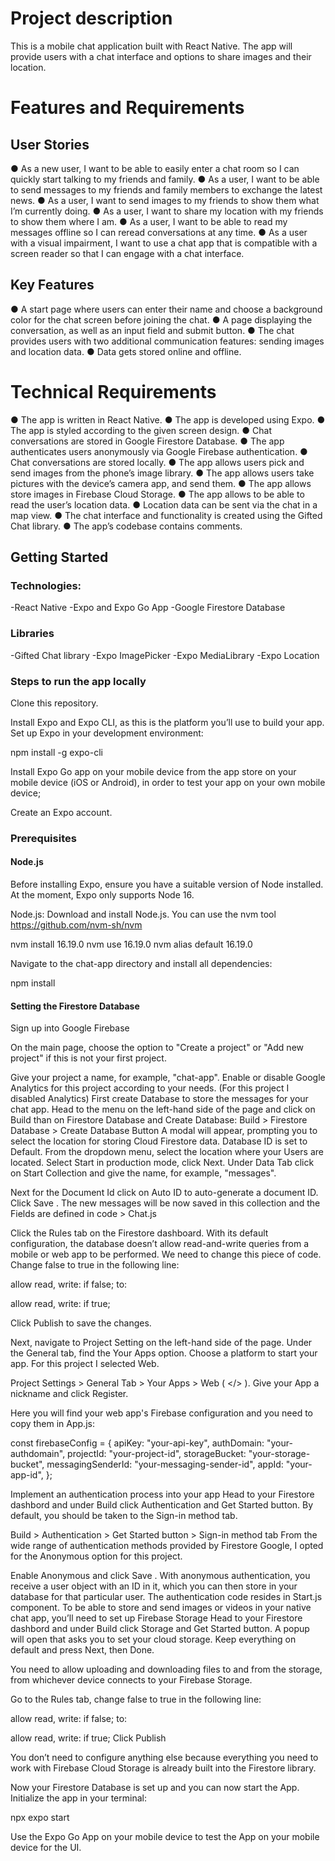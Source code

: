 # Project description
This is a mobile chat application built with React Native. The app will provide users with a chat interface and options to share images and their location.

# Features and Requirements
## User Stories
● As a new user, I want to be able to easily enter a chat room so I can quickly start talking to my
friends and family.
● As a user, I want to be able to send messages to my friends and family members to exchange
the latest news.
● As a user, I want to send images to my friends to show them what I’m currently doing.
● As a user, I want to share my location with my friends to show them where I am.
● As a user, I want to be able to read my messages offline so I can reread conversations at any
time.
● As a user with a visual impairment, I want to use a chat app that is compatible with a screen
reader so that I can engage with a chat interface.

## Key Features
● A start page where users can enter their name and choose a background color for the chat screen
before joining the chat.
● A page displaying the conversation, as well as an input field and submit button.
● The chat provides users with two additional communication features: sending images
and location data.
● Data gets stored online and offline.


# Technical Requirements
● The app is written in React Native.
● The app is developed using Expo.
● The app is styled according to the given screen design.
● Chat conversations are stored in Google Firestore Database.
● The app authenticates users anonymously via Google Firebase authentication.
● Chat conversations are stored locally.
● The app allows users pick and send images from the phone’s image library.
● The app allows users take pictures with the device’s camera app, and send them.
● The app allows store images in Firebase Cloud Storage.
● The app allows to be able to read the user’s location data.
● Location data can be sent via the chat in a map view.
● The chat interface and functionality is created using the Gifted Chat library.
● The app’s codebase contains comments.


## Getting Started

### Technologies: 

-React Native
-Expo and Expo Go App
-Google Firestore Database

### Libraries

-Gifted Chat library
-Expo ImagePicker
-Expo MediaLibrary
-Expo Location

### Steps to run the app locally

Clone this repository.

Install Expo and Expo CLI, as this is the platform you’ll use to build your app. Set up Expo in your development environment: 

npm install -g expo-cli

Install Expo Go app on your mobile device from the app store on your mobile device (iOS or Android), in order to test your app on your own mobile device;

Create an Expo account.

### Prerequisites

#### Node.js
Before installing Expo, ensure you have a suitable version of Node installed. At the moment, Expo only supports Node 16.

Node.js: Download and install Node.js. You can use the nvm tool https://github.com/nvm-sh/nvm

nvm install 16.19.0
nvm use 16.19.0
nvm alias default 16.19.0

Navigate to the chat-app directory and install all dependencies:

npm install

####  Setting the Firestore Database

Sign up into Google Firebase

On the main page, choose the option to "Create a project" or "Add new project" if this is not your first project.

Give your project a name, for example, "chat-app".
Enable or disable Google Analytics for this project according to your needs. (For this project I disabled Analytics)
First create Database to store the messages for your chat app.
Head to the menu on the left-hand side of the page and click on Build than on Firestore Database and Create Database:
Build > Firestore Database > Create Database Button
A modal will appear, prompting you to select the location for storing Cloud Firestore data.
Database ID is set to Default.
From the dropdown menu, select the location where your Users are located.
Select Start in production mode, click Next.
Under Data Tab click on Start Collection and give the name, for example, "messages".

Next for the Document Id click on Auto ID to auto-generate a document ID. Click Save . The new messages will be now saved in this collection and the Fields are defined in code > Chat.js

Click the Rules tab on the Firestore dashboard. With its default configuration, the database doesn’t allow read-and-write queries from a mobile or web app to be performed. We need to change this piece of code. Change false to true in the following line:

allow read, write: if false;
to:

 allow read, write: if true;

Click Publish to save the changes.

Next, navigate to Project Setting on the left-hand side of the page. Under the General tab, find the Your Apps option. Choose a platform to start your app. For this project I selected Web.

Project Settings > General Tab > Your Apps > Web ( </> ).
Give your App a nickname and click Register.

Here you will find your web app's Firebase configuration and you need to copy them in App.js:

const firebaseConfig = {
  apiKey: "your-api-key",
  authDomain: "your-authdomain",
  projectId: "your-project-id",
  storageBucket: "your-storage-bucket",
  messagingSenderId: "your-messaging-sender-id",
  appId: "your-app-id",
  };

Implement an authentication process into your app
Head to your Firestore dashbord and under Build click Authentication and Get Started button. By default, you should be taken to the Sign-in method tab.

Build > Authentication > Get Started button > Sign-in method tab
From the wide range of authentication methods provided by Firestore Google, I opted for the Anonymous option for this project.

Enable Anonymous and click Save . With anonymous authentication, you receive a user object with an ID in it, which you can then store in your database for that particular user. The authentication code resides in Start.js component.
To be able to store and send images or videos in your native chat app, you’ll need to set up Firebase Storage
Head to your Firestore dashbord and under Build click Storage and Get Started button. A popup will open that asks you to set your cloud storage. Keep everything on default and press Next, then Done.

You need to allow uploading and downloading files to and from the storage, from whichever device connects to your Firebase Storage.

Go to the Rules tab, change false to true in the following line:

  allow read, write: if false;
to:

   allow read, write: if true;
Click Publish

You don’t need to configure anything else because everything you need to work with Firebase Cloud Storage is already built into the Firestore library.

Now your Firestore Database is set up and you can now start the App.
Initialize the app in your terminal:

npx expo start

Use the Expo Go App on your mobile device to test the App on your mobile device for the UI.